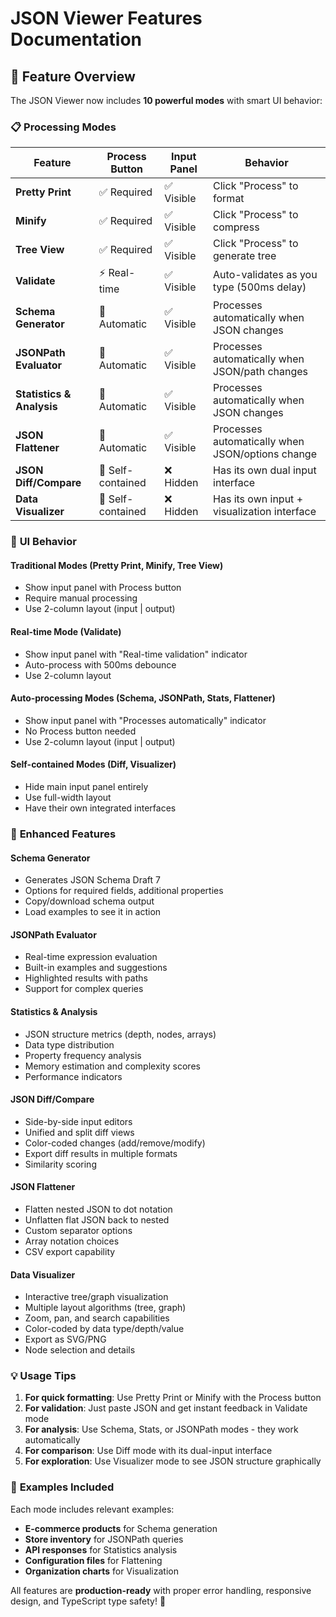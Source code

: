 # JSON Viewer Features Documentation

## 🎯 **Feature Overview**

The JSON Viewer now includes **10 powerful modes** with smart UI behavior:

### 📋 **Processing Modes**

| Feature | Process Button | Input Panel | Behavior |
|---------|----------------|-------------|----------|
| **Pretty Print** | ✅ Required | ✅ Visible | Click "Process" to format |
| **Minify** | ✅ Required | ✅ Visible | Click "Process" to compress |
| **Tree View** | ✅ Required | ✅ Visible | Click "Process" to generate tree |
| **Validate** | ⚡ Real-time | ✅ Visible | Auto-validates as you type (500ms delay) |
| **Schema Generator** | 🔄 Automatic | ✅ Visible | Processes automatically when JSON changes |
| **JSONPath Evaluator** | 🔄 Automatic | ✅ Visible | Processes automatically when JSON/path changes |
| **Statistics & Analysis** | 🔄 Automatic | ✅ Visible | Processes automatically when JSON changes |
| **JSON Flattener** | 🔄 Automatic | ✅ Visible | Processes automatically when JSON/options change |
| **JSON Diff/Compare** | 🚫 Self-contained | ❌ Hidden | Has its own dual input interface |
| **Data Visualizer** | 🚫 Self-contained | ❌ Hidden | Has its own input + visualization interface |

### 🎨 **UI Behavior**

#### **Traditional Modes** (Pretty Print, Minify, Tree View)
- Show input panel with Process button
- Require manual processing
- Use 2-column layout (input | output)

#### **Real-time Mode** (Validate)
- Show input panel with "Real-time validation" indicator
- Auto-process with 500ms debounce
- Use 2-column layout

#### **Auto-processing Modes** (Schema, JSONPath, Stats, Flattener)
- Show input panel with "Processes automatically" indicator
- No Process button needed
- Use 2-column layout (input | output)

#### **Self-contained Modes** (Diff, Visualizer)
- Hide main input panel entirely
- Use full-width layout
- Have their own integrated interfaces

### 🚀 **Enhanced Features**

#### **Schema Generator**
- Generates JSON Schema Draft 7
- Options for required fields, additional properties
- Copy/download schema output
- Load examples to see it in action

#### **JSONPath Evaluator**
- Real-time expression evaluation
- Built-in examples and suggestions
- Highlighted results with paths
- Support for complex queries

#### **Statistics & Analysis**
- JSON structure metrics (depth, nodes, arrays)
- Data type distribution
- Property frequency analysis  
- Memory estimation and complexity scores
- Performance indicators

#### **JSON Diff/Compare**
- Side-by-side input editors
- Unified and split diff views
- Color-coded changes (add/remove/modify)
- Export diff results in multiple formats
- Similarity scoring

#### **JSON Flattener**
- Flatten nested JSON to dot notation
- Unflatten flat JSON back to nested
- Custom separator options
- Array notation choices
- CSV export capability

#### **Data Visualizer**
- Interactive tree/graph visualization
- Multiple layout algorithms (tree, graph)
- Zoom, pan, and search capabilities
- Color-coded by data type/depth/value
- Export as SVG/PNG
- Node selection and details

### 💡 **Usage Tips**

1. **For quick formatting**: Use Pretty Print or Minify with the Process button
2. **For validation**: Just paste JSON and get instant feedback in Validate mode
3. **For analysis**: Use Schema, Stats, or JSONPath modes - they work automatically
4. **For comparison**: Use Diff mode with its dual-input interface
5. **For exploration**: Use Visualizer mode to see JSON structure graphically

### 🔧 **Examples Included**

Each mode includes relevant examples:
- **E-commerce products** for Schema generation
- **Store inventory** for JSONPath queries  
- **API responses** for Statistics analysis
- **Configuration files** for Flattening
- **Organization charts** for Visualization

All features are **production-ready** with proper error handling, responsive design, and TypeScript type safety! 🎯